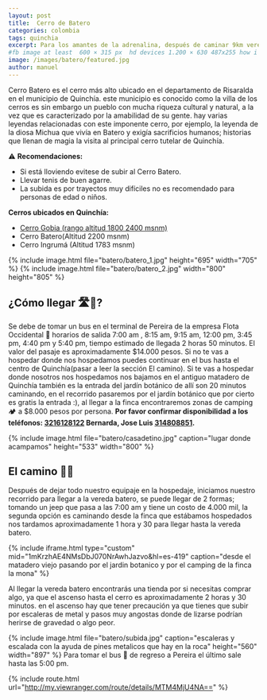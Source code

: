 ```yaml
---
layout: post
title:  Cerro de Batero
categories: colombia
tags: quinchia
excerpt: Para los amantes de la adrenalina, después de caminar 9km veremos una escalada de 150 metros por escalinatas pegadas a la roca  al final todo se recompensa con una linda vista de la villa de los cerros.
#fb image at least  600 × 315 px  hd devices 1.200 × 630 487x255 how i see it
image: /images/batero/featured.jpg
author: manuel
---
```

Cerro Batero es el cerro más alto ubicado en  el departamento de Risaralda en el municipio de Quinchía. este municipio es  conocido como la villa de los cerros  es sin embargo un pueblo con mucha riqueza cultural y natural, a la vez que es caracterizado por la amabilidad de su gente.
hay varias leyendas relacionadas con este imponente cerro, por ejemplo, la leyenda de la diosa Michua que vivía en  Batero y exigía sacrificios humanos; historias que llenan de magia la visita al principal cerro tutelar de Quinchía.

⚠️ __Recomendaciones:__
* Si está lloviendo evitese de subir al Cerro Batero.
* Llevar tenis de buen agarre.
* La subida es por trayectos muy difíciles no es recomendado para personas de edad o niños.

__Cerros ubicados en Quinchía:__
- <a href="https://rutasdelosandes.com/colombia/cerrogobia"> Cerro Gobia (rango altitud  1800  2400 msnm)</a>
- Cerro Batero(Altitud 2200 msnm)
- Cerro Ingrumá (Altitud 1783 msnm)


<amp-carousel 
    width="800"
    height="600"
    layout="responsive"
    type="slides"
    autoplay
    delay="2000">
    {% include image.html 
        file="batero/batero_1.jpg" 
        height="695" 
        width="705"
    %} 
     {% include image.html 
        file="batero/batero_2.jpg" 
        width="800"
        height="805"
    %} 
</amp-carousel>

## ¿Cómo llegar 🛣🚌?

Se debe de tomar un bus en el terminal de Pereira de la empresa Flota Occidental 🚌 horarios de salida 7:00 am , 8:15 am, 9:15 am, 12:00 pm, 3:45 pm,  4:40 pm y 5:40 pm, tiempo estimado de llegada 2 horas 50 minutos. El valor del pasaje es aproximadamente $14.000 pesos. 
Si no te vas a hospedar donde nos hospedamos puedes continuar en el bus hasta el centro de Quinchía(pasar a leer la sección El camino). Si te vas a hospedar donde nosotros nos hospedamos nos bajamos en el antiguo matadero de Quinchía también es la entrada del jardín botánico de allí son 20 minutos caminando, en el recorrido pasaremos por el jardín botánico que por cierto es gratis la entrada :), al llegar a la finca encontraremos zonas de camping 🏕  a $8.000 pesos por persona.
__Por favor confirmar disponibilidad a los teléfonos: <a href="tel:3216128122">3216128122</a> Bernarda, Jose Luis <a href="tel:314808851">314808851</a>.__


{% include image.html 
   file="batero/casadetino.jpg"
   caption="lugar donde acampamos"
   height="533" 
   width="800"
%} 

## El camino 🏃🏽

Después de dejar todo nuestro equipaje en la hospedaje, iniciamos nuestro recorrido para llegar a la vereda batero, se puede llegar de 2 formas; tomando un jeep que pasa a las 7:00 am y tiene un costo de 4.000 mil, la segunda opción es caminando desde la finca que estábamos hospedados nos tardamos aproximadamente 1 hora y 30 para llegar hasta la vereda batero.

{% include iframe.html
    type="custom"
    mid="1mKrzhAE4NMsDbJ070NrAwhJazvo&hl=es-419"
    caption="desde el matadero viejo pasando por el jardin botanico y por el camping de la finca la mona"
%}

Al llegar la vereda batero encontrarás una tienda por si necesitas comprar algo, ya que el ascenso hasta el cerro es aproximadamente 2 horas y 30 minutos.
en el ascenso hay que tener precaución ya que tienes que subir por escaleras de metal y pasos muy angostas donde de lizarse podrían herirse de gravedad o algo peor.

{% include image.html 
   file="batero/subida.jpg"
   caption="escaleras y escalada con la ayuda de pines metalicos que hay en la roca"
   height="560" 
   width="897"
%} 
Para tomar el bus 🚌 de regreso a Pereira el último sale hasta las 5:00 pm.

{% include route.html
           url="http://my.viewranger.com/route/details/MTM4MjU4NA=="
%}







